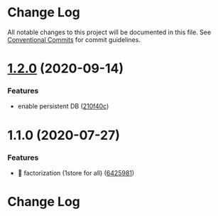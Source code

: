 # Change Log

All notable changes to this project will be documented in this file.
See [Conventional Commits](https://conventionalcommits.org) for commit guidelines.

# [1.2.0](https://github.com/Inist-CNRS/ezs/compare/@ezs/store@1.1.0...@ezs/store@1.2.0) (2020-09-14)


### Features

* enable persistent DB ([210f40c](https://github.com/Inist-CNRS/ezs/commit/210f40c71fd8a43351ba1fa28298f37dc512d9fa))





# 1.1.0 (2020-07-27)


### Features

* 🎸 factorization (1store for all) ([6425981](https://github.com/Inist-CNRS/ezs/commit/6425981b5a924866e9a84aa1d5bae1e64f3a2ca5))





# Change Log
